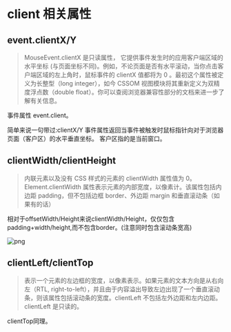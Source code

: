 # client 相关属性

## event.clientX/Y

> MouseEvent.clientX 是只读属性， 它提供事件发生时的应用客户端区域的水平坐标 (与页面坐标不同)。例如，不论页面是否有水平滚动，当你点击客户端区域的左上角时，鼠标事件的 clientX 值都将为 0 。最初这个属性被定义为长整型（long integer），如今 CSSOM 视图模块将其重新定义为双精度浮点数（double float）。你可以查阅浏览器兼容性部分的文档来进一步了解有关信息。

事件属性 event.client。

简单来说一句带过:clientX/Y 事件属性返回当事件被触发时鼠标指针向对于浏览器页面（客户区）的水平垂直坐标。 客户区指的是当前窗口。


## clientWidth/clientHeight

> 内联元素以及没有 CSS 样式的元素的 clientWidth 属性值为 0。Element.clientWidth 属性表示元素的内部宽度，以像素计。该属性包括内边距 padding，但不包括边框 border、外边距 margin 和垂直滚动条（如果有的话）

相对于offsetWidth/Height来说clientWidth/Height，仅仅包含padding+width/height,而不包含border。(注意同时包含滚动条宽高)

![png](https://developer.mozilla.org/@api/deki/files/185/=Dimensions-client.png)


## clientLeft/clientTop

> 表示一个元素的左边框的宽度，以像素表示。如果元素的文本方向是从右向左（RTL, right-to-left），并且由于内容溢出导致左边出现了一个垂直滚动条，则该属性包括滚动条的宽度。clientLeft 不包括左外边距和左内边距。clientLeft 是只读的。

clientTop同理。